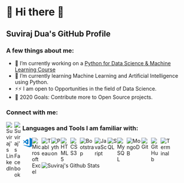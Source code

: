 # 👋  Hi there  👋 
## Suviraj Dua's GitHub Profile

### A few things about me:

- 🔭  I’m currently working on a [Python for Data Science & Machine Learning Course][udemyds]
- 🌱  I’m currently learning Machine Learning and Artificial Intelligence using Python.
- ⚡⚡  I am open to Opportunities in the field of Data Science. 
- 🥅  2020 Goals: Contribute more to Open Source projects.

### Connect with me:

[<img align="left" alt="Suviraj's LinkedIn" width="22px" src="https://cdn1.iconfinder.com/data/icons/logotypes/32/square-linkedin-512.png" />][linkedin]
[<img align="left" alt="Suviraj's Facebook" width="22px" src="https://cdn1.iconfinder.com/data/icons/logotypes/32/square-facebook-512.png" />][facebook]

### Languages and Tools I am familiar with:

<img align="left" alt="Visual Studio Code" width="26px" src="https://raw.githubusercontent.com/github/explore/80688e429a7d4ef2fca1e82350fe8e3517d3494d/topics/visual-studio-code/visual-studio-code.png" />
<img align="left" alt="Microsoft Excel" width="26px" src="https://cdn0.iconfinder.com/data/icons/logos-microsoft-office-365/128/Microsoft_Office-02-512.png" />
<img align="left" alt="Tableau" width="26px" src="https://cdn2.iconfinder.com/data/icons/mixd/512/3_tableau-512.png" />
<img align="left" alt="Python" width="26px" src="https://cdn4.iconfinder.com/data/icons/logos-and-brands/512/267_Python_logo-512.png" />
<img align="left" alt="HTML5" width="26px" src="https://cdn0.iconfinder.com/data/icons/HTML5/512/HTML_Logo.png" />
<img align="left" alt="CSS3" width="26px" src="https://cdn1.iconfinder.com/data/icons/social-media-logos-7/64/css-3-512.png" />
<img align="left" alt="Bootstrap" width="40px" src="https://cdn1.iconfinder.com/data/icons/flat-and-simple-part-1/128/bootstrap-512.png" />
<img align="left" alt="JavaScript" width="35px" src="https://cdn2.iconfinder.com/data/icons/designer-skills/128/code-programming-javascript-software-develop-command-language-512.png"/>
<img align="left" alt="SQL" width="26px" src="https://cdn3.iconfinder.com/data/icons/basicolor-computer-tech/24/091_database_data_sql-512.png" />
<img align="left" alt="MySQL" width="26px" src="https://cdn4.iconfinder.com/data/icons/logos-brands-5/24/mysql-512.png" />
<img align="left" alt="MongoDB" width="40px" src="https://cdn4.iconfinder.com/data/icons/logos-3/512/mongodb-2-512.png" />
<img align="left" alt="Git" width="26px" src="https://cdn3.iconfinder.com/data/icons/social-media-2169/24/social_media_social_media_logo_git-512.png" />
<img align="left" alt="GitHub" width="26px" src="https://cdn0.iconfinder.com/data/icons/octicons/1024/mark-github-512.png" />
<img align="left" alt="Terminal" width="26px" src="https://cdn0.iconfinder.com/data/icons/octicons/1024/terminal-512.png" />



<img align="left" alt="Suviraj's Github Stats" src="https://github-readme-stats.vercel.app/api?username=SuvirajD&show_icons=true&hide_border=true&count_private=true&theme=algolia" />



[udemyds]: https://www.udemy.com/share/101WjcBEAdeFlbTXo=/
[linkedin]: https://www.linkedin.com/in/suvirajdua/
[facebook]: https://www.facebook.com/SuvirajD
